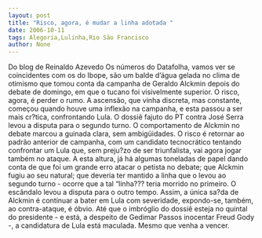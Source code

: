 ```yaml
---
layout: post
title: "Risco, agora, é mudar a linha adotada "
date: 2006-10-11
tags: Alegoria,Lulinha,Rio São Francisco
author: None
---
```

Do blog de Reinaldo Azevedo
Os números do Datafolha, vamos ver se coincidentes com os do Ibope, são um balde d’água gelada no clima de otimismo que tomou conta da campanha de Geraldo Alckmin depois do debate de domingo, em que o tucano foi visivelmente superior. 
O risco, agora, é perder o rumo. A ascensão, que vinha discreta, mas constante, começou quando houve uma inflexão na campanha, e esta passou a ser mais cr?tica, confrontando Lula. 
O dossiê fajuto do PT contra José Serra levou a disputa para o segundo turno. O comportamento de Alckmin no debate marcou a guinada clara, sem ambigüidades. 
O risco é retornar ao padrão anterior de campanha, com um candidato tecnocrático tentando confrontar um Lula que, sem preju?zo de ser triunfalista, vai agora jogar também no ataque. 
A esta altura, já há algumas toneladas de papel dando conta de que foi um grande erro atacar o petista no debate; que Alckmin fugiu ao seu natural; que deveria ter mantido a linha que o levou ao segundo turno - ocorre que a tal “linha??? teria morrido no primeiro. 
O escândalo levou a disputa para o outro tempo. Assim, a única sa?da de Alckmin é continuar a bater em Lula com severidade, expondo-se, também, ao contra-ataque, é óbvio. 
Até que o imbróglio do dossiê esteja no quintal do presidente - e está, a despeito de Gedimar Passos inocentar Freud Gody -, a candidatura de Lula está maculada. Mesmo que venha a vencer. 